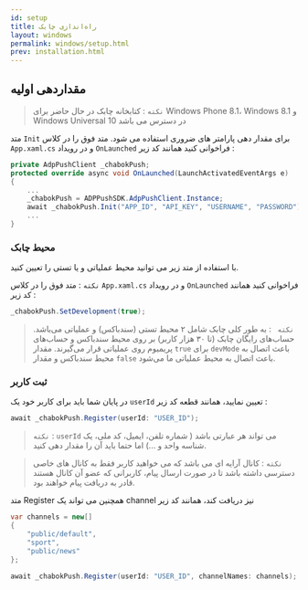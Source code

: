```yaml
---
id: setup
title: راه‌اندازی چابک
layout: windows
permalink: windows/setup.html
prev: installation.html
---
```



## مقداردهی اولیه


> `نکته` : کتابخانه چابک در حال حاضر برای Windows Phone 8.1، Windows 8.1
> و Windows Universal 10 در دسترس می باشد


متد `Init`  برای مقدار دهی پارامتر های ضروری استفاده می شود. متد فوق را در کلاس `App.xaml.cs` و در رویداد `OnLaunched`  فراخوانی کنید همانند کد زیر :

``` csharp
private AdpPushClient _chabokPush;
protected override async void OnLaunched(LaunchActivatedEventArgs e)
{
    ...
    _chabokPush = ADPPushSDK.AdpPushClient.Instance;
	await _chabokPush.Init("APP_ID", "API_KEY", "USERNAME", "PASSWORD");
	...
}
```

### محیط چابک

با استفاده از متد زیر می توانید محیط عملیاتی و یا تستی را تعیین کنید.

`نکته` : متد فوق را در کلاس `App.xaml.cs` و در رویداد `OnLaunched` فراخوانی کنید همانند کد زیر :

``` csharp
_chabokPush.SetDevelopment(true);
```

> `نکته ` : به طور کلی چابک شامل ۲ محیط تستی (سندباکس) و عملیاتی می‌باشد. حساب‌های رایگان چابک (تا ۳۰ هزار کاربر) بر روی محیط سندباکس و حساب‌های پریمیوم روی عملیاتی قرار می‌گیرند. مقدار `true` برای ‌`devMode` باعث اتصال به محیط سندباکس و مقدار `false` باعث اتصال به محیط عملیاتی ما می‌شود.

### ثبت کاربر

در پایان شما باید برای کاربر خود یک `userId` تعیین نمایید، همانند قطعه کد زیر :

``` csharp
await _chabokPush.Register(userId: "USER_ID");
```

> `نکته` : `userId` می تواند هر عبارتی باشد ( شماره تلفن، ایمیل، کد ملی،
> یک شناسه واحد و ...) اما حتما باید آن را مقدار دهی کنید.

>  `نکته` : کانال آرایه ای می باشد که می خواهید کاربر فقط به کانال های خاصی
> دسترسی داشته باشد تا در صورت ارسال پیام، کاربرانی که عضو آن کانال هستند
> قادر به دریافت پیام خواهند بود.

 متد Register همچنین می تواند یک channel نیز دریافت کند، همانند کد زیر
 
``` csharp
var channels = new[]
{
    "public/default",
    "sport",
    "public/news"
};

await _chabokPush.Register(userId: "USER_ID", channelNames: channels);
```